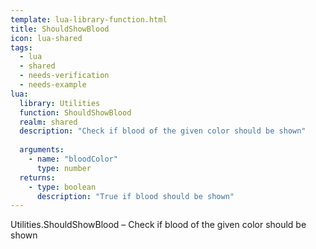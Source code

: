 ```yaml
---
template: lua-library-function.html
title: ShouldShowBlood
icon: lua-shared
tags:
  - lua
  - shared
  - needs-verification
  - needs-example
lua:
  library: Utilities
  function: ShouldShowBlood
  realm: shared
  description: "Check if blood of the given color should be shown"
  
  arguments:
    - name: "bloodColor"
      type: number
  returns:
    - type: boolean
      description: "True if blood should be shown"
---
```


<div class="lua__search__keywords">
Utilities.ShouldShowBlood &#x2013; Check if blood of the given color should be shown
</div>
